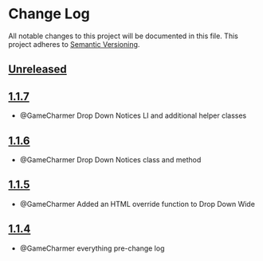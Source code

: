 
# Change Log
All notable changes to this project will be documented in this file.
This project adheres to [Semantic Versioning](http://semver.org/).

## [Unreleased](https://github.com/KongHack/Menu)




## [1.1.7](https://github.com/KongHack/Menu/releases/tag/1.1.7)
 - @GameCharmer Drop Down Notices LI and additional helper classes



## [1.1.6](https://github.com/KongHack/Menu/releases/tag/1.1.6)
 - @GameCharmer Drop Down Notices class and method



## [1.1.5](https://github.com/KongHack/Menu/releases/tag/1.1.5)
 - @GameCharmer Added an HTML override function to Drop Down Wide



## [1.1.4](https://github.com/KongHack/Menu/releases/tag/1.1.4)
 - @GameCharmer everything pre-change log



